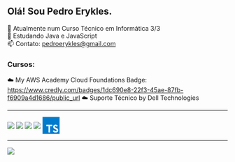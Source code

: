 ## Olá! Sou Pedro Erykles. 


🔭 Atualmente num Curso Técnico em Informática 3/3 <br>
🌱 Estudando Java e JavaScript <br>
📫 Contato: pedroerykles@gmail.com <br>

### Cursos:
☁️ My AWS Academy Cloud Foundations Badge: https://www.credly.com/badges/1dc690e8-22f3-45ae-87fb-f6909a4d1686/public_url
☁️ Suporte Técnico by Dell Technologies
<hr>

<div>
<img align="center" widht="40" height="40" src="https://cdn.jsdelivr.net/gh/devicons/devicon/icons/java/java-original.svg" />
<img align="center" widht="40" height="40" src="https://cdn.jsdelivr.net/gh/devicons/devicon/icons/javascript/javascript-original.svg" />
<img align="center" widht="40" height="40" src="[https://cdn.jsdelivr.net/gh/devicons/devicon/spring/spring-original.svg](https://github.com/devicons/devicon/blob/v2.15.1/icons/spring/spring-original.svg)" />
<img align="center" widht="40" height="40" src="https://cdn.jsdelivr.net/gh/devicons/devicon/react/react-original.svg" />
<img align="center" widht="40" height="40" src="https://github.com/devicons/devicon/blob/v2.15.1/icons/typescript/typescript-original.svg" />
</div> 
<hr>
<div>
<a href="https://www.instagram.com/pedroerykles/" target="_blank"><img align="center" src="https://img.shields.io/badge/Instagram-E4405F?style=for-the-badge&logo=instagram&logoColor=white" /></a>
</div> 

